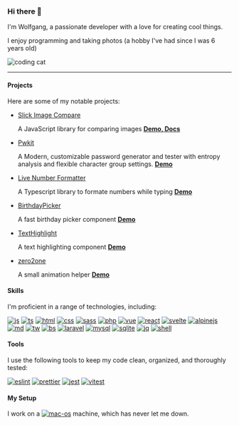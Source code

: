 ### Hi there 🤙
I'm Wolfgang, a passionate developer with a love for creating cool things.

I enjoy programming and taking photos (a hobby I've had since I was 6 years old)

![coding cat](https://raw.githubusercontent.com/lemon3/lemon3/refs/heads/main/_assets/cat_01.gif)

---

#### Projects
Here are some of my notable projects:
* [Slick Image Compare](https://github.com/lemon3/slick-image-compare)

  A JavaScript library for comparing images **[Demo, Docs](https://slick-image-compare-docs.onrender.com/)**

* [Pwkit](https://github.com/lemon3/pwkit)

  A Modern, customizable password generator and tester with entropy analysis and flexible character group settings. **[Demo](https://lemon3.github.io/pwkit/)**

* [Live Number Formatter](https://github.com/lemon3/live-number-formatter)

  A Typescript library to formate numbers while typing **[Demo](https://lemon3.github.io/live-number-formatter/)**

* [BirthdayPicker](https://github.com/lemon3/birthdaypicker)

  A fast birthday picker component **[Demo](https://lemon3.github.io/birthdaypicker/)**

* [TextHighlight](https://github.com/lemon3/texthighlight)

  A text highlighting component **[Demo](https://lemon3.github.io/texthighlight/)**

* [zero2one](https://github.com/lemon3/zero2one)

  A small animation helper **[Demo](https://lemon3.github.io/zero2one/)**

#### Skills
I'm proficient in a range of technologies, including:

[![js][js-shield]](#) [![ts][ts-shield]](#) [![html][html-shield]](#) [![css][css-shield]](#) [![sass][sass-shield]](#) [![php][php-shield]](#) [![vue][vue-shield]](#) [![react][react-shield]](#) [![svelte][svelte-shield]](#) [![alpinejs][alpinejs-shield]](#) [![md][md-shield]](#) [![tw][tw-shield]](#) [![bs][bs-shield]](#) [![laravel][laravel-shield]](#) [![mysql][mysql-shield]](#) [![sqlite][sqlite-shield]](#) [![jq][jq-shield]](#) [![shell][shell-shield]](#)

#### Tools
I use the following tools to keep my code clean, organized, and thoroughly tested:

[![eslint][linter-eslint]](#) [![prettier][linter-prettier]](#) [![jest][jest-shield]](#) [![vitest][vitest-shield]](#)


#### My Setup
I work on a [![mac-os][mac-os]](#) machine, which has never let me down.

<!-- MARKDOWN LINKS & IMAGES -->
[html-shield]: https://img.shields.io/badge/HTML5-e34d28?style=for-the-badge&logo=html5&logoColor=white

[alpinejs-shield]: https://img.shields.io/badge/alpinejs-77c1d2?&style=for-the-badge&logo=alpinejs&logoColor=white

[css-shield]: https://img.shields.io/badge/CSS3-0075c0?&style=for-the-badge&logo=css3&logoColor=white

[js-shield]: https://img.shields.io/badge/JavaScript-fbde34?style=for-the-badge&logo=javascript&logoColor=black

[ts-shield]: https://img.shields.io/badge/TyeScript-3078c6?style=for-the-badge&logo=typescript&logoColor=white

[sass-shield]: https://img.shields.io/badge/Sass-CC6699?style=for-the-badge&logo=sass&logoColor=white

[php-shield]: https://img.shields.io/badge/PHP-777BB4?style=for-the-badge&logo=php&logoColor=white

[md-shield]: https://img.shields.io/badge/Markdown-000000?style=for-the-badge&logo=markdown&logoColor=white

[vue-shield]: https://img.shields.io/badge/Vue.js-35495E?style=for-the-badge&logo=vue.js&logoColor=4FC08D

[react-shield]: https://img.shields.io/badge/React-20232A?style=for-the-badge&logo=react&logoColor=61DAFB

[svelte-shield]: https://img.shields.io/badge/Svelte-4A4A55?style=for-the-badge&logo=svelte&logoColor=FF3E00

[shell-shield]: https://img.shields.io/badge/Shell_Script-121011?style=for-the-badge&logo=gnu-bash&logoColor=white

[tw-shield]: https://img.shields.io/badge/Tailwind_CSS-38B2AC?style=for-the-badge&logo=tailwind-css&logoColor=white

[bs-shield]: https://img.shields.io/badge/Bootstrap-563D7C?style=for-the-badge&logo=bootstrap&logoColor=white

[laravel-shield]: https://img.shields.io/badge/Laravel-FF2D20?style=for-the-badge&logo=laravel&logoColor=white

[mysql-shield]: https://img.shields.io/badge/MySQL-00000F?style=for-the-badge&logo=mysql&logoColor=white

[sqlite-shield]: https://img.shields.io/badge/SQLite-07405E?style=for-the-badge&logo=sqlite&logoColor=white

[jq-shield]: https://img.shields.io/badge/jQuery-0769AD?style=for-the-badge&logo=jquery&logoColor=white

<!-- linters -->
[linter-eslint]: https://img.shields.io/badge/eslint-3A33D1?style=for-the-badge&logo=eslint&logoColor=white
[linter-prettier]: https://img.shields.io/badge/prettier-1A2C34?style=for-the-badge&logo=prettier&logoColor=F7BA3E

<!-- testing -->
[jest-shield]: https://img.shields.io/badge/Jest-C21325?style=for-the-badge&logo=jest&logoColor=white
[vitest-shield]: https://img.shields.io/badge/Vitest-646CFF?style=for-the-badge&logo=vitest&logoColor=white


<!-- other -->
[mac-os]: https://img.shields.io/badge/mac_os-000000?style=for-the-badge&logo=apple&logoColor=white
